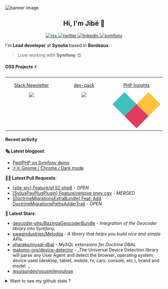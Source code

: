 ![banner image](https://images.unsplash.com/photo-1572985025310-cc8cafbbf394?crop=entropy&amp;cs=tinysrgb&amp;fit=crop&amp;fm=jpg&amp;h=300&amp;ixlib=rb-1.2.1&amp;q=80&amp;w=854)

<h2 align="center">Hi, I'm Jibé 👋</h2>

<p align="center">
<a href="https://jibébarth.fr" title="Personal website"><img alt="rss" width="15px" src="https://raw.githubusercontent.com/FortAwesome/Font-Awesome/master/svgs/solid/rss.svg" />
</a>
<a href="https://twitter.com/jibbarth" title="Twitter"><img alt="twitter" width="15px" src="https://raw.githubusercontent.com/FortAwesome/Font-Awesome/master/svgs/brands/twitter.svg" />
</a>
<a href="https://linkedin.com/in/jibé-b-772884a3" title="Linkedin"><img alt="linkedin" width="15px" src="https://raw.githubusercontent.com/FortAwesome/Font-Awesome/master/svgs/brands/linkedin.svg" />
</a>
<a href="https://connect.symfony.com/profile/jibbarth" title="Symfony"><img alt="symfony" width="15px" src="https://raw.githubusercontent.com/FortAwesome/Font-Awesome/master/svgs/brands/symfony.svg" />
</a>
</p>

I'm **Lead developer** at **Synolia** based in **Bordeaux**.

> Love working with **Symfony** 😍

#### OSS Projects ⚡

<table>
  <tbody>
    <tr valign="top">
      <td width="33.333333333333%" align="center">
          <a href="https://github.com/Jibbarth/slacknewsletter">
            <p>Slack Newsletter</p>
            <img src="https://images.unsplash.com/photo-1513908957990-b2790723edbf?crop=entropy&amp;cs=tinysrgb&amp;fit=crop&amp;fm=jpg&amp;h=150&amp;ixlib=rb-1.2.1&amp;q=80&amp;w=200" />
          </a>
      </td>
      <td width="33.333333333333%" align="center">
          <a href="https://github.com/Jibbarth/dev-pack">
            <p>dev-pack</p>
            <img src="https://images.unsplash.com/photo-1546146830-2cca9512c68e?ixlib=rb-1.2.1&amp;ixid=eyJhcHBfaWQiOjEyMDd9&amp;auto=format&amp;fit=crop&amp;w=200&amp;h=150" />
          </a>
      </td>
      <td width="33.333333333333%" align="center">
          <a href="https://phpinsights.com">
            <p>PHP Insights</p>
            <img src="https://raw.githubusercontent.com/nunomaduro/phpinsights/v1.14.0/art/heart.png" />
          </a>
      </td>
    </tr>
  </tbody>
</table>



#### Recent activity

**🗞 Latest blogpost**:

* [PestPHP on Symfony demo](https://jibébarth.fr/gist/c45838ede5cde76b2856530d32df7754)
* [🇫🇷  Gnome / Chrome / Dark mode](https://jibébarth.fr/gist/05cb7e0fd510525498b0528551a12409)

**👨‍💻 Latest Pull Requests**:

* [[site-src] Feature/sf 52 php8](https://github.com/Jibbarth/site-src/pull/19) - _OPEN_
* [[SyliusPayPlugPlugin] Feature/remove oney cgv](https://github.com/payplug/SyliusPayPlugPlugin/pull/73) - _MERGED_
* [[DoctrineMigrationsExtraBundle] Feat: Add DoctrineMigrationsPathsAdderTrait](https://github.com/SyliusLabs/DoctrineMigrationsExtraBundle/pull/8) - _OPEN_

**🌟 Latest Stars**:

* [geocoder-php/BazingaGeocoderBundle](https://github.com/geocoder-php/BazingaGeocoderBundle)  - _Integration of the Geocoder library into Symfony._
* [swagindustries/Melodiia](https://github.com/swagindustries/Melodiia)  - _A library that helps you build nice and simple APIs._
* [pharako/mysql-dbal](https://github.com/pharako/mysql-dbal)  - _MySQL extensions for Doctrine DBAL_
* [matomo-org/device-detector](https://github.com/matomo-org/device-detector)  - _The Universal Device Detection library will parse any User Agent and detect the browser, operating system, device used (desktop, tablet, mobile, tv, cars, console, etc.), brand and model. _
* [jesuisundev/yousmileyoulose](https://github.com/jesuisundev/yousmileyoulose) 

<details>
<summary> Want to see my github stats ? </summary>

![Github stats](https://github-readme-stats.vercel.app/api?username=Jibbarth&&show_icons=true)
</details>
